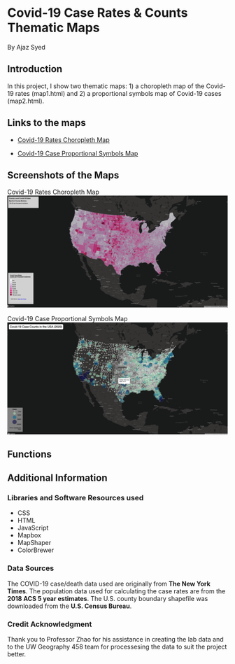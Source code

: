 # Covid-19 Case Rates & Counts Thematic Maps

By Ajaz Syed

## Introduction

In this project, I show two thematic maps: 1) a choropleth map of the Covid-19 rates (map1.html) and 2) a proportional symbols map of Covid-19 cases (map2.html).



## Links to the maps
- [Covid-19 Rates Choropleth Map](https://ajazksyed.github.io/Covid-19_CaseRates_ThematicMaps/map1.html)

- [Covid-19 Case Proportional Symbols Map](https://ajazksyed.github.io/Covid-19_CaseRates_ThematicMaps/map2.html)


## Screenshots of the Maps

Covid-19 Rates Choropleth Map
![Covid-19 Rates Choropleth Map](img/map1.png)


Covid-19 Case Proportional Symbols Map
![Covid-19 Case Proportional Symbols Map](img/map2.png)

## Functions


## Additional Information

### Libraries and Software Resources used
* CSS
* HTML
* JavaScript
* Mapbox
* MapShaper
* ColorBrewer

### Data Sources
The COVID-19 case/death data used are originally from **The New York Times**. The population data used for calculating the case rates are from the **2018 ACS 5 year estimates**. The U.S. county boundary shapefile was downloaded from the **U.S. Census Bureau**.

### Credit Acknowledgment
Thank you to Professor Zhao for his assistance in creating the lab data and to the UW Geography 458 team for processesing the data to suit the project better.
